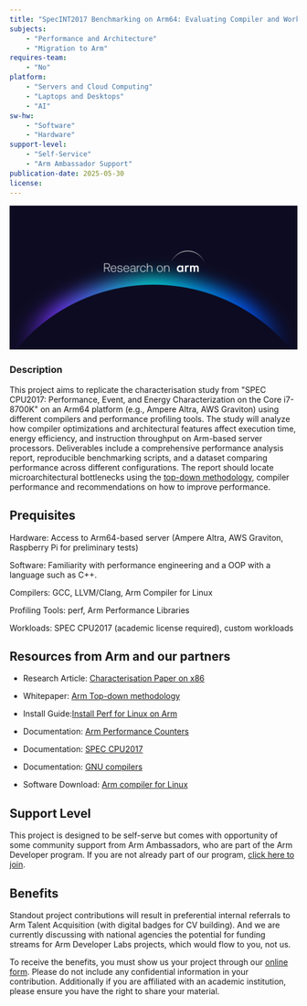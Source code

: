 ```yaml
---
title: "SpecINT2017 Benchmarking on Arm64: Evaluating Compiler and Workload Performance"
subjects:
    - "Performance and Architecture"
    - "Migration to Arm"
requires-team:
    - "No"
platform:
    - "Servers and Cloud Computing"
    - "Laptops and Desktops"
    - "AI"
sw-hw:
    - "Software"
    - "Hardware"
support-level: 
    - "Self-Service"
    - "Arm Ambassador Support"
publication-date: 2025-05-30
license: 
---
```


![research_on_arm](../../images/Research_on_arm_banner.png)


### Description

This project aims to replicate the characterisation study from "SPEC CPU2017: Performance, Event, and Energy Characterization on the Core i7-8700K" on an Arm64 platform (e.g., Ampere Altra, AWS Graviton) using different compilers and performance profiling tools. The study will analyze how compiler optimizations and architectural features affect execution time, energy efficiency, and instruction throughput on Arm-based server processors. Deliverables include a comprehensive performance analysis report, reproducible benchmarking scripts, and a dataset comparing performance across different configurations. The report should locate microarchitectural bottlenecks using the [top-down methodology](https://developer.arm.com/documentation/109542/0100/Arm-Topdown-methodology), compiler performance and recommendations on how to improve performance.

## Prequisites

Hardware: Access to Arm64-based server (Ampere Altra, AWS Graviton, Raspberry Pi for preliminary tests)

Software: Familiarity with performance engineering and a OOP with a language such as C++. 

Compilers: GCC, LLVM/Clang, Arm Compiler for Linux

Profiling Tools: perf, Arm Performance Libraries

Workloads: SPEC CPU2017 (academic license required), custom workloads

## Resources from Arm and our partners

- Research Article: [Characterisation Paper on x86](https://research.spec.org/icpe_proceedings/2019/proceedings/p111.pdf)

- Whitepaper: [Arm Top-down methodology](https://developer.arm.com/documentation/109542/0100/Arm-Topdown-methodology)

- Install Guide:[Install Perf for Linux on Arm](https://learn.arm.com/install-guides/perf/)

- Documentation: [Arm Performance Counters](https://developer.arm.com/documentation/ddi0379/a/Introduction/Performance-counters)

- Documentation: [SPEC CPU2017 ](https://www.spec.org/cpu2017/results/)

- Documentation: [GNU compilers](https://gcc.gnu.org/)

- Software Download: [Arm compiler for Linux](https://developer.arm.com/Tools%20and%20Software/Arm%20Compiler%20for%20Linux)

## Support Level

This project is designed to be self-serve but comes with opportunity of some community support from Arm Ambassadors, who are part of the Arm Developer program. If you are not already part of our program, [click here to join](https://www.arm.com/resources/developer-program?#register).


## Benefits 

Standout project contributions will result in preferential internal referrals to Arm Talent Acquisition (with digital badges for CV building).  And we are currently discussing with national agencies the potential for funding streams for Arm Developer Labs projects, which would flow to you, not us.

To receive the benefits, you must show us your project through our [online form](https://forms.office.com/e/VZnJQLeRhD). Please do not include any confidential information in your contribution. Additionally if you are affiliated with an academic institution, please ensure you have the right to share your material.